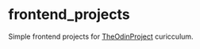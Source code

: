 # frontend_projects
Simple frontend projects for [TheOdinProject](https://www.theodinproject.com/) curicculum.
